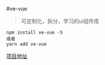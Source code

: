 #ve-vue
> 可定制化，拆分，学习的ui组件库

```
npm install ve-vue -S
或者
yarn add ve-vue
```
[项目地址](https://zlongcoding.github.io/ve-vue)